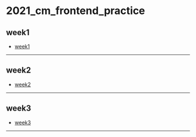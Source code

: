 # 2021_cm_frontend_practice
 
## week1
- [week1](https://github.com/jaosn60810/2021_cm_frontend_practice/tree/main/week1_all)

---

## week2
- [week2](https://github.com/jaosn60810/2021_cm_frontend_practice/tree/main/week2_all)

---

## week3
- [week3](https://github.com/jaosn60810/2021_cm_frontend_practice/tree/main/week3_all)

---

